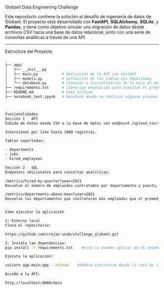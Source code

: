 Globant Data Engineering Challenge

Este repositorio contiene la solución al desafío de ingeniería de datos de Globant. El proyecto está desarrollado con **FastAPI**, **SQLAlchemy**, **SQLite**, y **Pandas**, y tiene como objetivo simular una migración de datos desde archivos CSV hacia una base de datos relacional, junto con una serie de consultas analíticas a través de una API.

---

Estructura del Proyecto

```bash
.
├── app/
│   ├── __init__.py
│   ├── main.py           # Definición de la API con FastAPI
│   ├── models.py         # Definición de las tablas con SQLAlchemy
│   └── database.py       # Conexión e inicialización de la base de datos
├── requirements.txt      # Librerías necesarias para ejecutar el proyecto
├── README.md             # Este archivo
├── notebook_test.ipynb   # Notebook donde se realizan algunas pruebas en instalaciones



Funcionalidades
Sección 1 - API
Subida de datos desde CSV a la base de datos con endpoint /upload_csv/{table_name}.

Inserciones por lote hasta 1000 registros.

Tablas soportadas:

- departments
- jobs
- hired_employees

Sección 2 - SQL
Endpoints adicionales para consultas analíticas:

/metrics/hired-by-quarter?year=2021
Devuelve el número de empleados contratados por departamento y puesto, dividido por trimestre.

/metrics/departments-above-mean?year=2021
Devuelve los departamentos que contrataron más empleados que el promedio general en el año especificado.


Cómo ejecutar la aplicación

1: Entorno local
Clona el repositorio:

https://github.com/crojas-unab/challenge_globant.git

2: Instala las dependencias:
pip install -r requirements.txt    #esto lo puedes aplicar en el notebook_test.ipynb 

Ejecuta la aplicación:

uvicorn app.main:app --reload    #debera ejecutarse desde la ruta de la app

Accede a la API:

http://localhost:8000/docs




